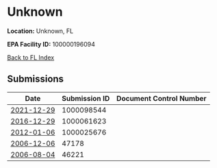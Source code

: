 # Unknown

**Location:** Unknown, FL

**EPA Facility ID:** 100000196094

[Back to FL Index](../../index.md)

## Submissions

| Date | Submission ID | Document Control Number |
|------|--------------|-------------------------|
| [2021-12-29](submissions/1000098544.md) | 1000098544 |  |
| [2016-12-29](submissions/1000061623.md) | 1000061623 |  |
| [2012-01-06](submissions/1000025676.md) | 1000025676 |  |
| [2006-12-06](submissions/47178.md) | 47178 |  |
| [2006-08-04](submissions/46221.md) | 46221 |  |
